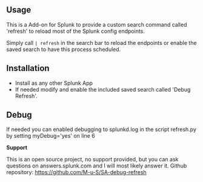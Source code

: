 ## Usage ##
This is a Add-on for Splunk to provide a custom search command called 'refresh'
to reload most of the Splunk config endpoints.

Simply call `| refresh` in the search bar to reload the endpoints or enable the
saved search to have this process scheduled.

## Installation ##
- Install as any other Splunk App
- If needed modify and enable the included saved search called 'Debug Refresh'.

## Debug ##
If needed you can enabled debugging to splunkd.log in the script refresh.py by
setting myDebug='yes' on line 6

**Support**

This is an open source project, no support provided, but you can ask questions
on answers.splunk.com and I will most likely answer it.
Github repository: https://github.com/M-u-S/SA-debug-refresh